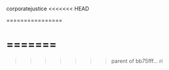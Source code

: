 corporatejustice
<<<<<<< HEAD

================

=======
================
>>>>>>> parent of bb75fff... ri
